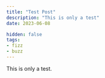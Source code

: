 ```yaml
---
title: "Test Post"
description: "This is only a test"
date: 2023-06-08

hidden: false
tags:
- fizz
- buzz
---
```


This is only a test.